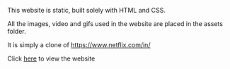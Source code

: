 This website is static, built solely with HTML and CSS.

All the images, video and gifs used in the website are placed in the assets folder.

It is simply a clone of https://www.netflix.com/in/

Click [here](https://jugal-01.github.io/Netflix-Clone/) to view the website